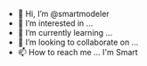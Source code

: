 - 👋 Hi, I’m @smartmodeler
- 👀 I’m interested in ...
- 🌱 I’m currently learning ...
- 💞️ I’m looking to collaborate on ...
- 📫 How to reach me ...
I'm Smart

<!---
smartmodeler/smartmodeler is a ✨ special ✨ repository because its `README.md` (this file) appears on your GitHub profile.
You can click the Preview link to take a look at your changes.
--->
